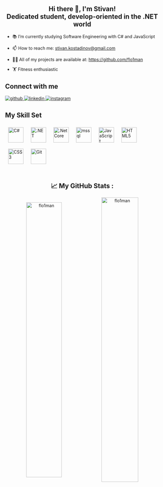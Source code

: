 <h2 align="center">Hi there 👋, I'm Stivan! <br/> Dedicated student, develop-oriented in the .NET world</h1> 


- 📚 I’m currently studying Software Engineering with C# and JavaScript   



- 📫 How to reach me: stivan.kostadinov@gmail.com  


- 👨‍💻 All of my projects are available at: https://github.com/flo1man


- 🏋 Fitness enthusiastic


## Connect with me  
<div align="left">
<a href="https://github.com/flo1man" target="_blank">
<img src=https://img.shields.io/badge/github-%2324292e.svg?&style=for-the-badge&logo=github&logoColor=white alt=github style="margin-bottom: 5px;" />
</a>
<a href="https://linkedin.com/in/stivan-kostadinov-21a927216" target="_blank">
<img src=https://img.shields.io/badge/linkedin-%231E77B5.svg?&style=for-the-badge&logo=linkedin&logoColor=white alt=linkedin style="margin-bottom: 5px;" />
</a>
<a href="https://instagram.com/skostadinov3" target="_blank">
<img src=https://img.shields.io/badge/instagram-%23000000.svg?&style=for-the-badge&logo=instagram&logoColor=white alt=instagram style="margin-bottom: 5px;" />
</a>  
</div>  

## My Skill Set  

<div align="lefr">  
<img style="margin: 10px" src="https://profilinator.rishav.dev/skills-assets/csharp-original.svg" alt="C#" height="50" />  
<img style="margin: 10px" src="https://profilinator.rishav.dev/skills-assets/dot-net-original-wordmark.svg" alt=".NET" height="50" />  
<img style="margin: 10px" src="https://profilinator.rishav.dev/skills-assets/dotnetcore.png" alt=".Net Core" height="50" />
<img style="margin: 10px" src="https://www.svgrepo.com/show/303229/microsoft-sql-server-logo.svg" alt="mssql" height="50" />
<img style="margin: 10px" src="https://profilinator.rishav.dev/skills-assets/javascript-original.svg" alt="JavaScript" height="50" />  
<img style="margin: 10px" src="https://profilinator.rishav.dev/skills-assets/html5-original-wordmark.svg" alt="HTML5" height="50" />  
<img style="margin: 10px" src="https://profilinator.rishav.dev/skills-assets/css3-original-wordmark.svg" alt="CSS3" height="50" />
<img style="margin: 10px" src="https://profilinator.rishav.dev/skills-assets/git-scm-icon.svg" alt="Git" height="50" />  
</div>

<br/>
<h2 align="center">📈 My GitHub Stats :</h2>
<p align="center"><img align="center" src="https://github-readme-stats.vercel.app/api/top-langs?username=flo1man&show_icons=true&locale=en&layout=compact" alt="flo1man" width="48%" float="center" padding=""/> <img align="center" src="https://github-readme-stats.vercel.app/api?username=flo1man&show_icons=true&locale=en" alt="flo1man" width="48.8%" float="center" padding=""/></p> 
